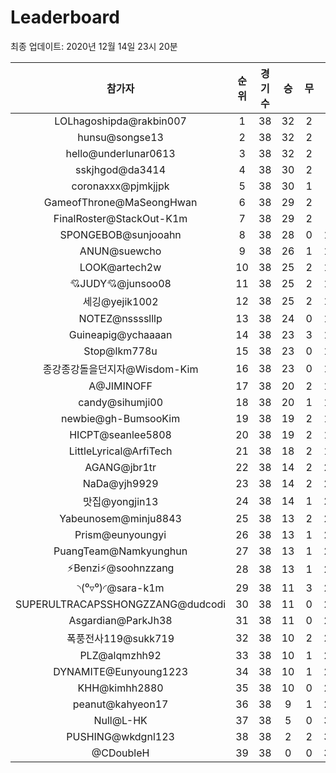 # Leaderboard
최종 업데이트: 2020년 12월 14일 23시 20분




| 참가자 | 순위 | 경기수 | 승 | 무 | 패 | 승점 |
|:---:|:---:|:---:|:---:|:---:|:---:|:---:|
| LOLhagoshipda@rakbin007 | 1 | 38 | 32 | 2 | 4 | 98 |
| hunsu@songse13 | 2 | 38 | 32 | 2 | 4 | 98 |
| hello@underlunar0613 | 3 | 38 | 32 | 2 | 4 | 98 |
| sskjhgod@da3414 | 4 | 38 | 30 | 2 | 6 | 92 |
| coronaxxx@pjmkjjpk | 5 | 38 | 30 | 1 | 7 | 91 |
| GameofThrone@MaSeongHwan | 6 | 38 | 29 | 2 | 7 | 89 |
| FinalRoster@StackOut-K1m | 7 | 38 | 29 | 2 | 7 | 89 |
| SPONGEBOB@sunjooahn | 8 | 38 | 28 | 0 | 10 | 84 |
| ANUN@suewcho | 9 | 38 | 26 | 1 | 11 | 79 |
| LOOK@artech2w | 10 | 38 | 25 | 2 | 11 | 77 |
| 💘JUDY💘@junsoo08 | 11 | 38 | 25 | 2 | 11 | 77 |
| 세깅@yejik1002 | 12 | 38 | 25 | 2 | 11 | 77 |
| NOTEZ@nsssslllp | 13 | 38 | 24 | 0 | 14 | 72 |
| Guineapig@ychaaaan | 14 | 38 | 23 | 3 | 12 | 72 |
| Stop@lkm778u | 15 | 38 | 23 | 0 | 15 | 69 |
| 종강종강돌을던지자@Wisdom-Kim | 16 | 38 | 23 | 0 | 15 | 69 |
| A@JIMINOFF | 17 | 38 | 20 | 2 | 16 | 62 |
| candy@sihumji00 | 18 | 38 | 20 | 1 | 17 | 61 |
| newbie@gh-BumsooKim | 19 | 38 | 19 | 2 | 17 | 59 |
| HICPT@seanlee5808 | 20 | 38 | 19 | 2 | 17 | 59 |
| LittleLyrical@ArfiTech | 21 | 38 | 18 | 2 | 18 | 56 |
| AGANG@jbr1tr | 22 | 38 | 14 | 2 | 22 | 44 |
| NaDa@yjh9929 | 23 | 38 | 14 | 2 | 22 | 44 |
| 맛집@yongjin13 | 24 | 38 | 14 | 1 | 23 | 43 |
| Yabeunosem@minju8843 | 25 | 38 | 13 | 2 | 23 | 41 |
| Prism@eunyoungyi | 26 | 38 | 13 | 1 | 24 | 40 |
| PuangTeam@Namkyunghun | 27 | 38 | 13 | 1 | 24 | 40 |
| ⚡Benzi⚡@soohnzzang | 28 | 38 | 13 | 1 | 24 | 40 |
| ◝(⁰▿⁰)◜@sara-k1m | 29 | 38 | 11 | 3 | 24 | 36 |
| SUPERULTRACAPSSHONGZZANG@dudcodi | 30 | 38 | 11 | 0 | 27 | 33 |
| Asgardian@ParkJh38 | 31 | 38 | 11 | 0 | 27 | 33 |
| 폭풍전사119@sukk719 | 32 | 38 | 10 | 2 | 26 | 32 |
| PLZ@alqmzhh92 | 33 | 38 | 10 | 1 | 27 | 31 |
| DYNAMITE@Eunyoung1223 | 34 | 38 | 10 | 1 | 27 | 31 |
| KHH@kimhh2880 | 35 | 38 | 10 | 0 | 28 | 30 |
| peanut@kahyeon17 | 36 | 38 | 9 | 1 | 28 | 28 |
| Null@L-HK | 37 | 38 | 5 | 0 | 33 | 15 |
| PUSHING@wkdgnl123 | 38 | 38 | 2 | 2 | 34 | 8 |
| @CDoubleH | 39 | 38 | 0 | 0 | 38 | 0 |